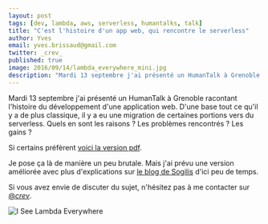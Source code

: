 ```yaml
---
layout: post
tags: [dev, lambda, aws, serverless, humantalks, talk]
title: "C'est l'histoire d'un app web, qui rencontre le serverless"
author: Yves
email: yves.brissaud@gmail.com
twitter: _crev_
published: true
image: 2016/09/14/lambda_everywhere_mini.jpg
description: "Mardi 13 septembre j'ai présenté un HumanTalk à Grenoble racontant l'histoire du développement d'une application web. D'une base tout ce qu'il y a de plus classique, il y a eu une migration de certaines portions vers du serverless. Quels en sont les raisons ? Les problèmes rencontrés ? Les gains ?"
---
```


Mardi 13 septembre j'ai présenté un HumanTalk à Grenoble racontant l'histoire du développement d'une application web. D'une base tout ce qu'il y a de plus classique, il y a eu une migration de certaines portions vers du serverless. Quels en sont les raisons ? Les problèmes rencontrés ? Les gains ?

<script async="async" class="speakerdeck-embed" data-id="5440611b61a34da5a55bd348dfdedec7" data-ratio="1.33333333333333" src="//speakerdeck.com/assets/embed.js"></script>

Si certains préfèrent [voici la version pdf](humantalk_histoire_app_web_serverless.pdf).

Je pose ça là de manière un peu brutale. Mais j'ai prévu une version améliorée avec plus d'explications sur [le blog de Sogilis](http://sogilis.com/blog/) d'ici peu de temps.

Si vous avez envie de discuter du sujet, n'hésitez pas à me contacter sur [@_crev_](https://twitter.com/_crev_).

![I See Lambda Everywhere](lambda_everywhere.jpg)

